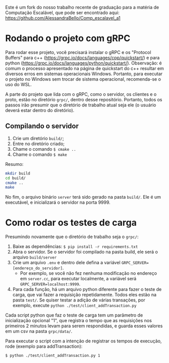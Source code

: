 Este é um fork do nosso trabalho recente de graduação para a matéria de Computação Escalável, que pode ser encontrado aqui: https://github.com/AlessandraBello/Comp_escalavel_a1

# Rodando o projeto com gRPC

Para rodar esse projeto, você precisará instalar o gRPC e os "Protocol Buffers" para c++ (https://grpc.io/docs/languages/cpp/quickstart/) e para python (https://grpc.io/docs/languages/python/quickstart/). Observação: é comum o processo apresentado na página de quickstart do c++ resultar em diversos erros em sistemas operacionais Windows. Portanto, para executar o projeto no Windows sem trocar de sistema operacional, recomenda-se o uso do WSL.

A parte do projeto que lida com o gRPC, como o servidor, os clientes e o proto, estão no diretório `grpc/`, dentro desse repositório. Portanto, todos os passos irão presumir que o diretório de trabalho atual seja ele (o usuário deverá estar dentro do diretório).

## Compilando o servidor

1. Crie um diretório `build/`;
2. Entre no diretório criado;
3. Chame o comando `$ cmake ..`
4. Chame o comando `$ make`

Resumo:

```sh
mkdir build
cd build/
cmake ..
make
```

No fim, o arquivo binário `server` terá sido gerado na pasta `build/`. Ele é um executável, e inicializará o servidor na porta 9999.

# Como rodar os testes de carga

Presumindo novamente que o diretório de trabalho seja o `grpc/`:

1. Baixe as dependências: `$ pip install -r requirements.txt`
2. Abra o servidor. Se o servidor foi compilado na pasta build, ele será o arquivo `build/server`
3. Crie um arquivo `.env` e dentro dele defina a variável `GRPC_SERVER=[endereço_do_servidor]`. 
    - Por exemplo, se você não fez nenhuma modificação no endereço em `server.cc`, para executar localmente, a variável será `GRPC_SERVER=localhost:9999`.
4. Para cada função, há um arquivo python diferente para fazer o teste de carga, que vai fazer a requisição repetidamente. Todos eles estão na pasta `test/`. Se quiser testar a adição de várias transações, por exemplo, execute `python ./test/client_addTransaction.py`

Cada script python que faz o teste de carga tem um parâmetro de inicialização opcional "1", que registra o tempo que as requisições nos primeiros 2 minutos levam para serem respondidas, e guarda esses valores em um csv na pasta `grpc/data/`. 

Para executar o script com a intenção de registrar os tempos de execução, rode (exemplo para addTransaction):
```sh
$ python ./test/client_addTransaction.py 1
```
